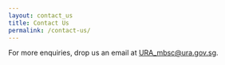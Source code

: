 ```yaml
---
layout: contact_us
title: Contact Us
permalink: /contact-us/
---
```


For more enquiries, drop us an email at URA_mbsc@ura.gov.sg. 

